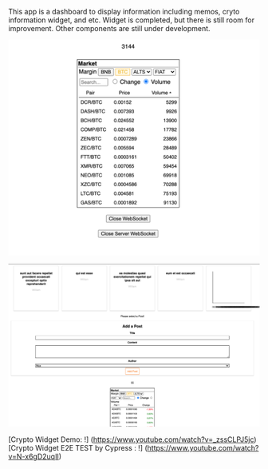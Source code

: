 This app is a dashboard to display information including memos, cryto information widget, and etc.
Widget is completed, but there is still room for improvement. Other components are still under development.

![alt text](https://github.com/a2741890/Dashboard-FrontEnd/blob/master/widget.png?raw=true)

![alt text](https://github.com/a2741890/Dashboard-FrontEnd/blob/master/dashboard.png?raw=true)


[Crypto Widget Demo: !] (https://www.youtube.com/watch?v=_zssCLPJ5jc)
[Crypto Widget E2E TEST by Cypress : !] (https://www.youtube.com/watch?v=N-x6gD2uqII)
